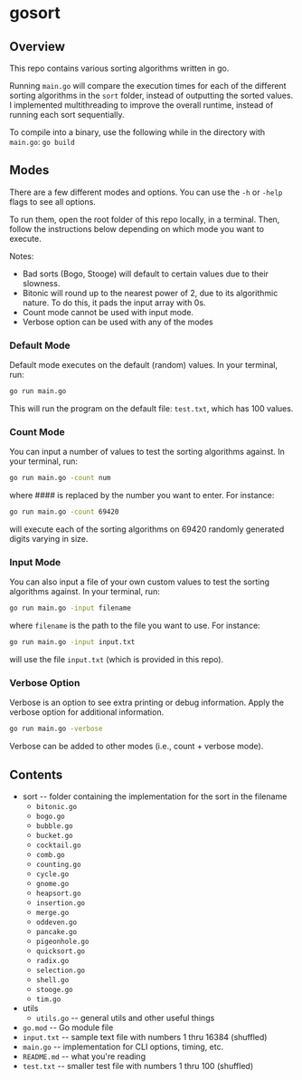 # gosort

## Overview

This repo contains various sorting algorithms written in go.

Running `main.go` will compare the execution times for each of the different sorting algorithms in the `sort` folder, instead of outputting the sorted values.
I implemented multithreading to improve the overall runtime, instead of running each sort sequentially.

To compile into a binary, use the following while in the directory with `main.go`:
`go build`

## Modes

There are a few different modes and options. You can use the `-h` or `-help` flags to see all options.

To run them, open the root folder of this repo locally, in a terminal.
Then, follow the instructions below depending on which mode you want to execute.

Notes:

- Bad sorts (Bogo, Stooge) will default to certain values due to their slowness.
- Bitonic will round up to the nearest power of 2, due to its algorithmic nature. To do this, it pads the input array with 0s.
- Count mode cannot be used with input mode.
- Verbose option can be used with any of the modes

### Default Mode

Default mode executes on the default (random) values.
In your terminal, run:

```sh
go run main.go
```

This will run the program on the default file: `test.txt`, which has 100 values.

### Count Mode

You can input a number of values to test the sorting algorithms against.
In your terminal, run:

```sh
go run main.go -count num
```

where #### is replaced by the number you want to enter. For instance:

```sh
go run main.go -count 69420
```

will execute each of the sorting algorithms on 69420 randomly generated digits varying in size.

### Input Mode

You can also input a file of your own custom values to test the sorting algorithms against.
In your terminal, run:

```sh
go run main.go -input filename
```

where `filename` is the path to the file you want to use. For instance:

```sh
go run main.go -input input.txt
```

will use the file `input.txt` (which is provided in this repo).

### Verbose Option

Verbose is an option to see extra printing or debug information.
Apply the verbose option for additional information.

```sh
go run main.go -verbose
```

Verbose can be added to other modes (i.e., count + verbose mode).

## Contents

- sort -- folder containing the implementation for the sort in the filename
  - `bitonic.go`
  - `bogo.go`
  - `bubble.go`
  - `bucket.go`
  - `cocktail.go`
  - `comb.go`
  - `counting.go`
  - `cycle.go`
  - `gnome.go`
  - `heapsort.go`
  - `insertion.go`
  - `merge.go`
  - `oddeven.go`
  - `pancake.go`
  - `pigeonhole.go`
  - `quicksort.go`
  - `radix.go`
  - `selection.go`
  - `shell.go`
  - `stooge.go`
  - `tim.go`
- utils
  - `utils.go` -- general utils and other useful things
- `go.mod` -- Go module file
- `input.txt` -- sample text file with numbers 1 thru 16384 (shuffled)
- `main.go` -- implementation for CLI options, timing, etc.
- `README.md` -- what you're reading
- `test.txt` -- smaller test file with numbers 1 thru 100 (shuffled)
